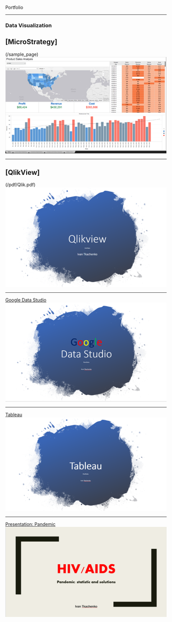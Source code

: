  Portfolio

---

### Data Visualization

<h2>[MicroStrategy]</h2>(/sample_page)
<img src="images/Micro.PNG"/>

---
<h2>[QlikView]</h2>(/pdf/Qlik.pdf)
<img src="images/Qlik.PNG"/>

---
[Google Data Studio](/pdf/Google1.pdf)
<img src="images/Google.PNG"/>

---
[Tableau](/pdf/Tableau.pdf)
<img src="images/Tab.PNG"/>

---
[Presentation: Pandemic](/pdf/Pan.pdf)
<img src="images/HIV.PNG"/>







